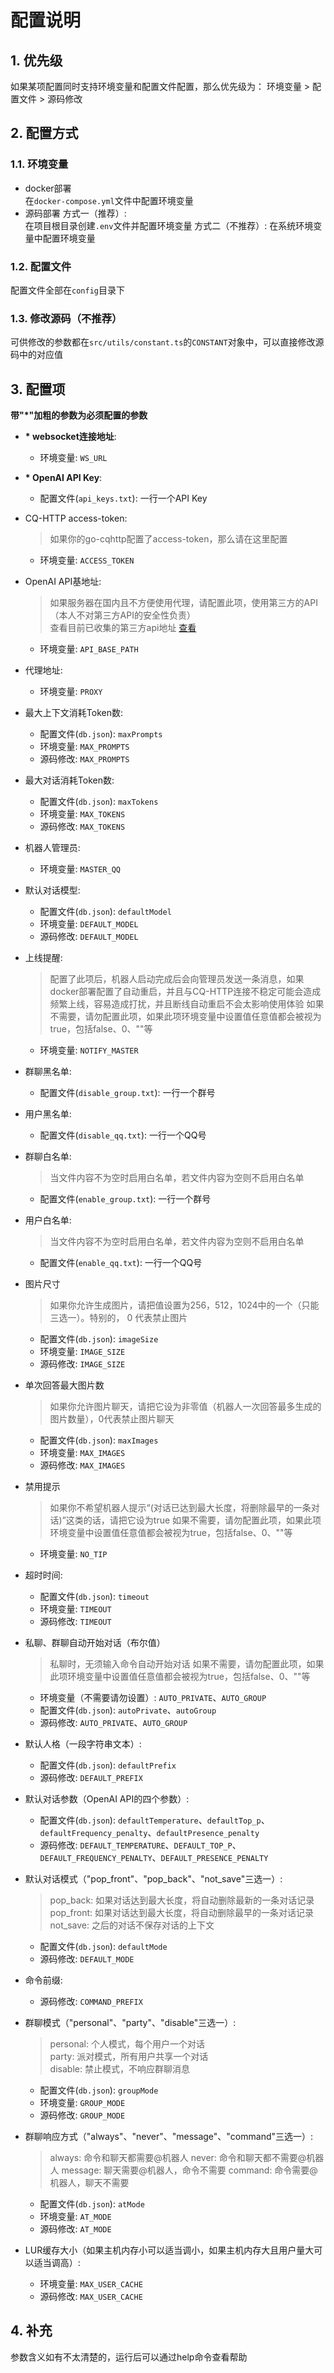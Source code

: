 # 配置说明
## 1. 优先级
如果某项配置同时支持环境变量和配置文件配置，那么优先级为：
环境变量 > 配置文件 > 源码修改
## 2. 配置方式
### 1.1. 环境变量
- docker部署  
在`docker-compose.yml`文件中配置环境变量
- 源码部署
方式一（推荐）:  
在项目根目录创建`.env`文件并配置环境变量
方式二（不推荐）:
在系统环境变量中配置环境变量

### 1.2. 配置文件
配置文件全部在`config`目录下

### 1.3. 修改源码（不推荐）
可供修改的参数都在`src/utils/constant.ts`的`CONSTANT`对象中，可以直接修改源码中的对应值

## 3. 配置项
__带"*"加粗的参数为必须配置的参数__
- __* websocket连接地址__:
    - 环境变量: `WS_URL`
- __* OpenAI API Key__:
    - 配置文件(`api_keys.txt`): 一行一个API Key 
- CQ-HTTP access-token:
    > 如果你的go-cqhttp配置了access-token，那么请在这里配置
    - 环境变量: `ACCESS_TOKEN`
- OpenAI API基地址:
    > 如果服务器在国内且不方便使用代理，请配置此项，使用第三方的API（本人不对第三方API的安全性负责）  
    > 查看目前已收集的第三方api地址 [查看](./api.md)
    - 环境变量: `API_BASE_PATH`
- 代理地址:
    - 环境变量: `PROXY`
- 最大上下文消耗Token数:
    - 配置文件(`db.json`): `maxPrompts`
    - 环境变量: `MAX_PROMPTS`
    - 源码修改: `MAX_PROMPTS`
- 最大对话消耗Token数:
    - 配置文件(`db.json`): `maxTokens`
    - 环境变量: `MAX_TOKENS`
    - 源码修改: `MAX_TOKENS`
- 机器人管理员:
    - 环境变量: `MASTER_QQ`
- 默认对话模型:
    - 配置文件(`db.json`): `defaultModel`
    - 环境变量: `DEFAULT_MODEL`
    - 源码修改: `DEFAULT_MODEL`
- 上线提醒:
    > 配置了此项后，机器人启动完成后会向管理员发送一条消息，如果docker部署配置了自动重启，并且与CQ-HTTP连接不稳定可能会造成频繁上线，容易造成打扰，并且断线自动重启不会太影响使用体验
    > 如果不需要，请勿配置此项，如果此项环境变量中设置值任意值都会被视为true，包括false、0、""等
    - 环境变量: `NOTIFY_MASTER`
- 群聊黑名单:
    - 配置文件(`disable_group.txt`): 一行一个群号
- 用户黑名单:
    - 配置文件(`disable_qq.txt`): 一行一个QQ号
- 群聊白名单:
    > 当文件内容不为空时启用白名单，若文件内容为空则不启用白名单
    - 配置文件(`enable_group.txt`): 一行一个群号
- 用户白名单:
    > 当文件内容不为空时启用白名单，若文件内容为空则不启用白名单
    - 配置文件(`enable_qq.txt`): 一行一个QQ号
- 图片尺寸
    > 如果你允许生成图片，请把值设置为256，512，1024中的一个（只能三选一）。特别的， 0 代表禁止图片
    - 配置文件(`db.json`): `imageSize`
    - 环境变量: `IMAGE_SIZE`
    - 源码修改: `IMAGE_SIZE`
- 单次回答最大图片数
    > 如果你允许图片聊天，请把它设为非零值（机器人一次回答最多生成的图片数量），0代表禁止图片聊天
    - 配置文件(`db.json`): `maxImages`
    - 环境变量: `MAX_IMAGES`
    - 源码修改: `MAX_IMAGES`
- 禁用提示
    > 如果你不希望机器人提示“(对话已达到最大长度，将删除最早的一条对话)”这类的话，请把它设为true
    > 如果不需要，请勿配置此项，如果此项环境变量中设置值任意值都会被视为true，包括false、0、""等
    - 环境变量: `NO_TIP`
- 超时时间:
    - 配置文件(`db.json`): `timeout`
    - 环境变量: `TIMEOUT`
    - 源码修改: `TIMEOUT`
- 私聊、群聊自动开始对话（布尔值）
    > 私聊时，无须输入命令自动开始对话
    > 如果不需要，请勿配置此项，如果此项环境变量中设置值任意值都会被视为true，包括false、0、""等
    - 环境变量（不需要请勿设置）: `AUTO_PRIVATE`、`AUTO_GROUP`
    - 配置文件(`db.json`): `autoPrivate`、`autoGroup`
    - 源码修改: `AUTO_PRIVATE`、`AUTO_GROUP`
- 默认人格（一段字符串文本）:
    - 配置文件(`db.json`): `defaultPrefix`
    - 源码修改: `DEFAULT_PREFIX`
- 默认对话参数（OpenAI API的四个参数）:
    - 配置文件(`db.json`): `defaultTemperature`、`defaultTop_p`、`defaultFrequency_penalty`、`defaultPresence_penalty`
    - 源码修改: `DEFAULT_TEMPERATURE`、`DEFAULT_TOP_P`、`DEFAULT_FREQUENCY_PENALTY`、`DEFAULT_PRESENCE_PENALTY`
- 默认对话模式（"pop_front"、"pop_back"、"not_save"三选一）:
    >pop_back: 如果对话达到最大长度，将自动删除最新的一条对话记录  
    >pop_front: 如果对话达到最大长度，将自动删除最早的一条对话记录  
    >not_save: 之后的对话不保存对话的上下文
    - 配置文件(`db.json`): `defaultMode`
    - 源码修改: `DEFAULT_MODE`
- 命令前缀:
    - 源码修改: `COMMAND_PREFIX`
- 群聊模式（"personal"、"party"、"disable"三选一）:
    >personal: 个人模式，每个用户一个对话  
    >party: 派对模式，所有用户共享一个对话  
    >disable: 禁止模式，不响应群聊消息
    - 配置文件(`db.json`): `groupMode`
    - 环境变量: `GROUP_MODE`
    - 源码修改: `GROUP_MODE`
- 群聊响应方式（"always"、"never"、"message"、"command"三选一）:
    >always: 命令和聊天都需要@机器人
    >never: 命令和聊天都不需要@机器人
    >message: 聊天需要@机器人，命令不需要
    >command: 命令需要@机器人，聊天不需要
    - 配置文件(`db.json`): `atMode`
    - 环境变量: `AT_MODE`
    - 源码修改: `AT_MODE`

- LUR缓存大小（如果主机内存小可以适当调小，如果主机内存大且用户量大可以适当调高）:
    - 环境变量: `MAX_USER_CACHE`
    - 源码修改: `MAX_USER_CACHE`

## 4. 补充
参数含义如有不太清楚的，运行后可以通过help命令查看帮助